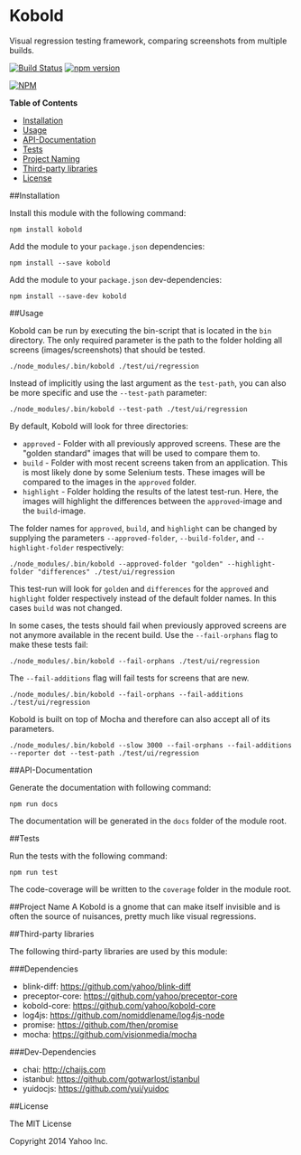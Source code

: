 Kobold
======

Visual regression testing framework, comparing screenshots from multiple builds.


[![Build Status](https://secure.travis-ci.org/yahoo/kobold.png)](http://travis-ci.org/yahoo/kobold)
[![npm version](https://badge.fury.io/js/kobold.svg)](http://badge.fury.io/js/kobold)

[![NPM](https://nodei.co/npm/kobold.png?downloads=true)](https://nodei.co/npm/kobold/)


**Table of Contents**
* [Installation](#installation)
* [Usage](#usage)
* [API-Documentation](#api-documentation)
* [Tests](#tests)
* [Project Naming](#project-name)
* [Third-party libraries](#third-party-libraries)
* [License](#license)


##Installation

Install this module with the following command:
```shell
npm install kobold
```

Add the module to your ```package.json``` dependencies:
```shell
npm install --save kobold
```
Add the module to your ```package.json``` dev-dependencies:
```shell
npm install --save-dev kobold
```

##Usage

Kobold can be run by executing the bin-script that is located in the ```bin``` directory. The only required parameter
is the path to the folder holding all screens (images/screenshots) that should be tested.

```shell
./node_modules/.bin/kobold ./test/ui/regression
```

Instead of implicitly using the last argument as the ```test-path```, you can also be more specific and use the ```--test-path``` parameter:
```shell
./node_modules/.bin/kobold --test-path ./test/ui/regression
```

By default, Kobold will look for three directories:

* ```approved``` - Folder with all previously approved screens. These are the "golden standard" images that will be used to compare them to.
* ```build``` - Folder with most recent screens taken from an application. This is most likely done by some Selenium tests. These images will be compared to the images in the ```approved``` folder.
* ```highlight``` - Folder holding the results of the latest test-run. Here, the images will highlight the differences between the ```approved```-image and the ```build```-image.

The folder names for ```approved```, ```build```, and ```highlight``` can be changed by supplying the parameters ```--approved-folder```, ```--build-folder```, and ```--highlight-folder``` respectively:
 
```shell
./node_modules/.bin/kobold --approved-folder "golden" --highlight-folder "differences" ./test/ui/regression
```
This test-run will look for ```golden``` and ```differences``` for the ```approved``` and ```highlight``` folder respectively instead of the default folder names. In this cases ```build``` was not changed.

In some cases, the tests should fail when previously approved screens are not anymore available in the recent build. Use the ```--fail-orphans``` flag to make these tests fail:
```shell
./node_modules/.bin/kobold --fail-orphans ./test/ui/regression
```

The ```--fail-additions``` flag will fail tests for screens that are new.
```shell
./node_modules/.bin/kobold --fail-orphans --fail-additions ./test/ui/regression
```

Kobold is built on top of Mocha and therefore can also accept all of its parameters.
```shell
./node_modules/.bin/kobold --slow 3000 --fail-orphans --fail-additions --reporter dot --test-path ./test/ui/regression
```

##API-Documentation

Generate the documentation with following command:
```shell
npm run docs
```
The documentation will be generated in the ```docs``` folder of the module root.

##Tests

Run the tests with the following command:
```shell
npm run test
```
The code-coverage will be written to the ```coverage``` folder in the module root.

##Project Name
A Kobold is a gnome that can make itself invisible and is often the source of nuisances, pretty much like visual regressions.

##Third-party libraries

The following third-party libraries are used by this module:

###Dependencies
* blink-diff: https://github.com/yahoo/blink-diff
* preceptor-core: https://github.com/yahoo/preceptor-core
* kobold-core: https://github.com/yahoo/kobold-core
* log4js: https://github.com/nomiddlename/log4js-node
* promise: https://github.com/then/promise
* mocha: https://github.com/visionmedia/mocha

###Dev-Dependencies
* chai: http://chaijs.com
* istanbul: https://github.com/gotwarlost/istanbul
* yuidocjs: https://github.com/yui/yuidoc

##License

The MIT License

Copyright 2014 Yahoo Inc.
